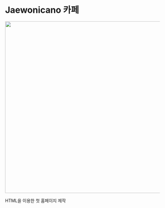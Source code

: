 # Jaewonicano 카페

<img src="https://user-images.githubusercontent.com/55820321/86208745-176cd980-bbac-11ea-9f2c-7959d619929a.JPG" width="700" height="560">

HTML을 이용한 첫 홈페이지 제작


